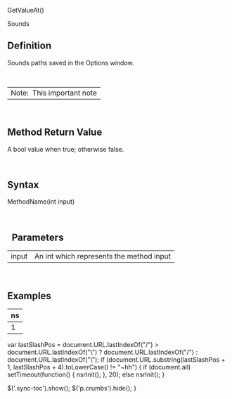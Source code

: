 ﻿


GetValueAt()









 


Sounds















Definition
----------


Sounds paths saved in the Options window.


 




|  |
| --- |
| Note:  This important note |



 


Method Return Value
-------------------


A bool value when true; otherwise false.


 


Syntax
------


MethodName(int input)


 


 
Parameters
------------




|  |  |
| --- | --- |
| input | An int which represents the method input |




 


Examples
--------




| ns |
| --- |
| 1 |   |






 
 var lastSlashPos = document.URL.lastIndexOf("/") &gt; document.URL.lastIndexOf("\\") ? document.URL.lastIndexOf("/") : document.URL.lastIndexOf("\\");
 if (document.URL.substring(lastSlashPos + 1, lastSlashPos + 4).toLowerCase() != "~hh") {
 if (document.all) setTimeout(function() {
 nsrInit();
 }, 20);
 else nsrInit();
 }
 
 
 $('.sync-toc').show();
 $('p.crumbs').hide();
 }
 
 
 



